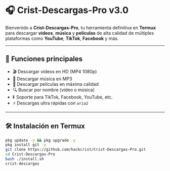 # 🎧 Crist-Descargas-Pro v3.0

Bienvenido a **Crist-Descargas-Pro**, tu herramienta definitiva en **Termux** para descargar **videos**, **música** y **películas** de alta calidad de múltiples plataformas como **YouTube**, **TikTok**, **Facebook** y más.

---

## 🚀 Funciones principales

- 🎬 Descargar videos en HD (MP4 1080p)
- 🎵 Descargar música en MP3
- 🎥 Descargar películas en máxima calidad
- 🔍 Buscar por nombre (video o música)
- ⏬ Soporte para TikTok, Facebook, YouTube, etc.
- ⚡ Descargas ultra rápidas con `aria2`

---

## 🛠️ Instalación en Termux

```bash
pkg update -y && pkg upgrade -y
pkg install git -y
git clone https://github.com/hackcrist/Crist-Descargas-Pro.git
cd Crist-Descargas-Pro
bash ./install.sh
crist-descargas

